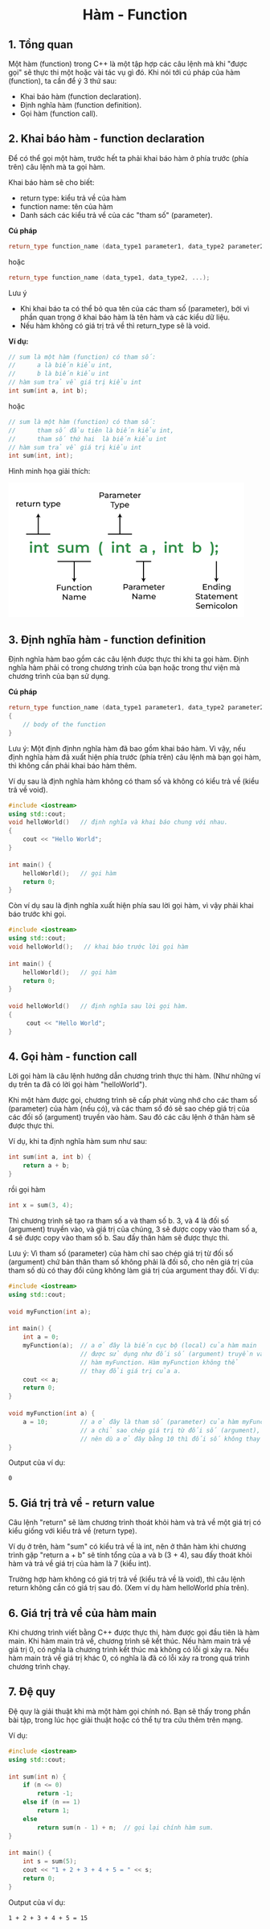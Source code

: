 # <p align="center">**Hàm - Function**</p>

## **1. Tổng quan**
Một hàm (function) trong C++ là một tập hợp các câu lệnh mà khi "được gọi" sẽ thực thi một hoặc vài tác vụ gì đó. Khi nói tới cú pháp của hàm (function), ta cần để ý 3 thứ sau:
- Khai báo hàm (function declaration).
- Định nghĩa hàm (function definition).
- Gọi hàm (function call).

## **2. Khai báo hàm - function declaration**
Để có thể gọi một hàm, trước hết ta phải khai báo hàm ở phía trước (phía trên) câu lệnh mà ta gọi hàm.

Khai báo hàm sẽ cho biết:
- return type: kiểu trả về của hàm
- function name: tên của hàm
- Danh sách các kiểu trả về của các "tham số" (parameter).

**Cú pháp**
```CPP
return_type function_name (data_type1 parameter1, data_type2 parameter2, ...);
```
hoặc
```CPP
return_type function_name (data_type1, data_type2, ...);
```
Lưu ý 
- Khi khai báo ta có thể bỏ qua tên của các tham số (parameter), bởi vì phần quan trọng ở khai báo hàm là tên hàm và các kiểu dữ liệu.
- Nếu hàm không có giá trị trả về thì return_type sẽ là void.

**Ví dụ:**
```CPP
// sum là một hàm (function) có tham số:
//      a là biến kiểu int,
//      b là biến kiểu int
// hàm sum trả về giá trị kiểu int
int sum(int a, int b);
```
hoặc
```CPP
// sum là một hàm (function) có tham số:
//      tham số đầu tiên là biến kiểu int,
//      tham số thứ hai  là biến kiểu int
// hàm sum trả về giá trị kiểu int
int sum(int, int);
```

Hình minh họa giải thích:

![alt text](./images/function_declaration.png)

## **3. Định nghĩa hàm - function definition**

Định nghĩa hàm bao gồm các câu lệnh được thực thi khi ta gọi hàm. Định nghĩa hàm phải có trong chương trình của bạn hoặc trong thư viện mà chương trình của bạn sử dụng.

**Cú pháp**
```CPP
return_type function_name (data_type1 parameter1, data_type2 parameter2, ...)
{
    // body of the function
}
```

Lưu ý: Một định địnhn nghĩa hàm đã bao gồm khai báo hàm. Vì vậy, nếu định nghĩa hàm đã xuất hiện phía trước (phía trên) câu lệnh mà bạn gọi hàm, thì không cần phải khai báo hàm thêm.

Ví dụ sau là định nghĩa hàm không có tham số và không có kiểu trả về (kiểu trả về void).

```CPP
#include <iostream>
using std::cout;
void helloWorld()   // định nghĩa và khai báo chung với nhau.
{
    cout << "Hello World";
}

int main() {
    helloWorld();   // gọi hàm
    return 0;
}
```

Còn ví dụ sau là định nghĩa xuất hiện phía sau lời gọi hàm, vì vậy phải khai báo trước khi gọi.

```CPP
#include <iostream>
using std::cout;
void helloWorld();   // khai báo trước lời gọi hàm

int main() {
    helloWorld();   // gọi hàm
    return 0;
}

void helloWorld()   // định nghĩa sau lời gọi hàm.
{
     cout << "Hello World";
}
```

## **4. Gọi hàm - function call**
Lời gọi hàm là câu lệnh hướng dẫn chương trình thực thi hàm. (Như những ví dụ trên ta đã có lời gọi hàm "helloWorld").

Khi một hàm được gọi, chương trình sẽ cấp phát vùng nhớ cho các tham số (parameter) của hàm (nếu có), và các tham số đó sẽ sao chép giá trị của các đối số (argument) truyền vào hàm. Sau đó các câu lệnh ở thân hàm sẽ được thực thi.

Ví dụ, khi ta định nghĩa hàm sum như sau:
```CPP
int sum(int a, int b) {
    return a + b;
}
```
rồi gọi hàm
```CPP
int x = sum(3, 4);
```
Thì chương trình sẽ tạo ra tham số a và tham số b. 3, và 4 là đối số (argument) truyền vào, và giá trị của chúng, 3 sẽ được copy vào tham số a, 4 sẽ được copy vào tham số b. Sau đấy thân hàm sẽ được thực thi.

Lưu ý: Vì tham số (parameter) của hàm chỉ sao chép giá trị từ đối số (argument) chứ bản thân tham số không phải là đối số, cho nên giá trị của tham số dù có thay đổi cũng không làm giá trị của argument thay đổi. Ví dụ:

```CPP
#include <iostream>
using std::cout;

void myFunction(int a);

int main() {
    int a = 0;
    myFunction(a);  // a ở đây là biến cục bộ (local) của hàm main
                    // được sử dụng như đối số (argument) truyền vào
                    // hàm myFunction. Hàm myFunction không thể
                    // thay đổi giá trị của a.
    cout << a;
    return 0;
}

void myFunction(int a) {
    a = 10;         // a ở đây là tham số (parameter) của hàm myFunction.
                    // a chỉ sao chép giá trị từ đối số (argument),
                    // nên dù a ở đây bằng 10 thì đối số không thay đổi.
}
```

Output của ví dụ:
```
0
```

## **5. Giá trị trả về - return value**
Câu lệnh "return" sẽ làm chương trình thoát khỏi hàm và trả về một giá trị có kiểu giống với kiểu trả về (return type).

Ví dụ ở trên, hàm "sum" có kiểu trả về là int, nên ở thân hàm khi chương trình gặp "return a + b" sẽ tính tổng của a và b (3 + 4), sau đấy thoát khỏi hàm và trả về giá trị của hàm là 7 (kiểu int).

Trường hợp hàm không có giá trị trả về (kiểu trả về là void), thì câu lệnh return không cần có giá trị sau đó. (Xem ví dụ hàm helloWorld phía trên).

## **6. Giá trị trả về của hàm main**
Khi chương trình viết bằng C++ được thực thi, hàm được gọi đầu tiên là hàm main. Khi hàm main trả về, chương trình sẽ kết thúc. Nếu hàm main trả về giá trị 0, có nghĩa là chương trình kết thúc mà không có lỗi gì xảy ra. Nếu hàm main trả về giá trị khác 0, có nghĩa là đã có lỗi xảy ra trong quá trình chương trình chạy.

## **7. Đệ quy**
Đệ quy là giải thuật khi mà một hàm gọi chính nó. Bạn sẽ thấy trong phần bài tập, trong lúc học giải thuật hoặc có thể tự tra cứu thêm trên mạng.

Ví dụ:
```CPP
#include <iostream>
using std::cout;

int sum(int n) {
    if (n <= 0)
        return -1;
    else if (n == 1)
        return 1;
    else
        return sum(n - 1) + n;  // gọi lại chính hàm sum.
}

int main() {
    int s = sum(5);
    cout << "1 + 2 + 3 + 4 + 5 = " << s;
    return 0;
}
```

Output của ví dụ:
```
1 + 2 + 3 + 4 + 5 = 15
```